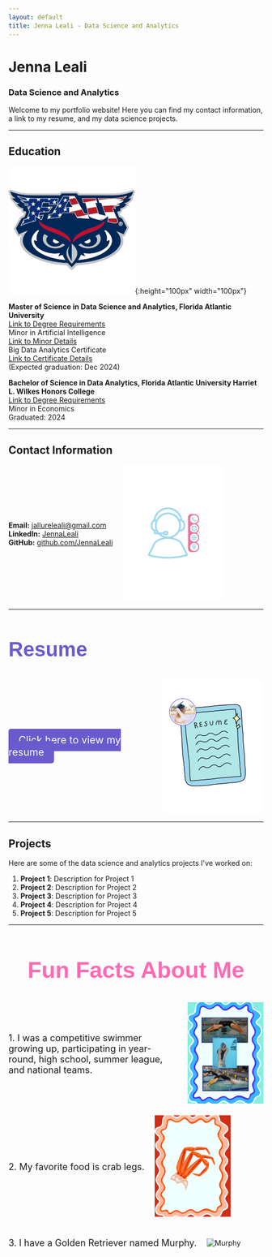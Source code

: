 ```yaml
---
layout: default
title: Jenna Leali - Data Science and Analytics
---
```


# Jenna Leali
### Data Science and Analytics

Welcome to my portfolio website! Here you can find my contact information, a link to my resume, and my data science projects.

---

## Education

![FAU Logo](https://raw.githubusercontent.com/JennaLeali/JennaLealiWebsite/main/assets/images/fau-logo.png){:height="100px" width="100px"}

**Master of Science in Data Science and Analytics, Florida Atlantic University**  
[Link to Degree Requirements](https://www.fau.edu/engineering/eecs/graduate/ms/data-science-and-analytics/courses/)  
Minor in Artificial Intelligence  
[Link to Minor Details](https://www.fau.edu/engineering/eecs/undergraduate/minors/artificial-intelligence/)  
Big Data Analytics Certificate  
[Link to Certificate Details](https://www.fau.edu/engineering/eecs/graduate/certificates/big-data/)   
(Expected graduation: Dec 2024)



**Bachelor of Science in Data Analytics, Florida Atlantic University Harriet L. Wilkes Honors College**  
[Link to Degree Requirements](https://www.fau.edu/honors/academics/majors/data-analytics/)  
Minor in Economics  
Graduated: 2024

---

## Contact Information

<div style="display: flex; align-items: center;">
  <div>
    <p>
      <strong>Email:</strong> <a href="mailto:jallureleali@gmail.com">jallureleali@gmail.com</a> <br>
      <strong>LinkedIn:</strong> <a href="https://www.linkedin.com/in/jennaleali/">JennaLeali</a> <br>
      <strong>GitHub:</strong> <a href="https://github.com/JennaLeali">github.com/JennaLeali</a>
    </p>
  </div>
  <div>
    <img src="assets/images/contact.png" alt="Contact Image" style="max-width: 200px; margin-left: 20px;">
  </div>
</div>

---

<h2 style="font-family: 'Comic Sans MS', cursive, sans-serif; color: #6A5ACD; font-size: 40px;">Resume</h2>

<div style="display: flex; align-items: center;">
  <div>
    <p>
      <a href="resume.pdf" target="_blank" style="font-size: 20px; background-color: #6A5ACD; color: white; padding: 10px 20px; border-radius: 5px; text-decoration: none;">Click here to view my resume</a>
    </p>
  </div>
  <div>
    <img src="assets/images/resume.png" alt="Resume Image" style="max-width: 200px; margin-left: 20px;">
  </div>
</div>

---

## Projects
Here are some of the data science and analytics projects I've worked on:

1. **Project 1**: Description for Project 1
2. **Project 2**: Description for Project 2
3. **Project 3**: Description for Project 3
4. **Project 4**: Description for Project 4
5. **Project 5**: Description for Project 5

---

<h2 style="font-family: 'Comic Sans MS', cursive, sans-serif; color: #FF69B4; font-size: 45px; text-align: center;">
  Fun Facts About Me
</h2>

<div style="display: flex; align-items: center; margin-bottom: 20px;">
  <div>
    <p style="font-size: 18px;">
      1. I was a competitive swimmer growing up, participating in year-round, high school, summer league, and national teams.
    </p>
  </div>
  <div>
    <img src="assets/images/swim.png" alt="Swimming" style="max-width: 150px; margin-left: 20px;">
  </div>
</div>

<div style="display: flex; align-items: center; margin-bottom: 20px;">
  <div>
    <p style="font-size: 18px;">
      2. My favorite food is crab legs.
    </p>
  </div>
  <div>
    <img src="assets/images/crab.png" alt="Crab Legs" style="max-width: 150px; margin-left: 20px;">
  </div>
</div>

<div style="display: flex; align-items: center; margin-bottom: 20px;">
  <div>
    <p style="font-size: 18px;">
      3. I have a Golden Retriever named Murphy.
    </p>
  </div>
  <div>
    <img src="assets/images/golden.png" alt="Murphy" style="max-width: 150px; margin-left: 20px;">
  </div>
</div>